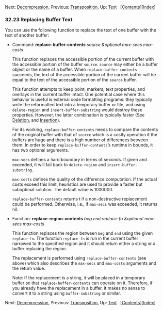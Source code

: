 <!-- This is the GNU Emacs Lisp Reference Manual
corresponding to Emacs version 27.2.

Copyright (C) 1990-1996, 1998-2021 Free Software Foundation,
Inc.

Permission is granted to copy, distribute and/or modify this document
under the terms of the GNU Free Documentation License, Version 1.3 or
any later version published by the Free Software Foundation; with the
Invariant Sections being "GNU General Public License," with the
Front-Cover Texts being "A GNU Manual," and with the Back-Cover
Texts as in (a) below.  A copy of the license is included in the
section entitled "GNU Free Documentation License."

(a) The FSF's Back-Cover Text is: "You have the freedom to copy and
modify this GNU manual.  Buying copies from the FSF supports it in
developing GNU and promoting software freedom." -->

<!-- Created by GNU Texinfo 6.7, http://www.gnu.org/software/texinfo/ -->

Next: [Decompression](Decompression.html), Previous: [Transposition](Transposition.html), Up: [Text](Text.html)   \[[Contents](index.html#SEC_Contents "Table of contents")]\[[Index](Index.html "Index")]

### 32.23 Replacing Buffer Text

You can use the following function to replace the text of one buffer with the text of another buffer:

*   Command: **replace-buffer-contents** *source \&optional max-secs max-costs*

    This function replaces the accessible portion of the current buffer with the accessible portion of the buffer `source`. `source` may either be a buffer object or the name of a buffer. When `replace-buffer-contents` succeeds, the text of the accessible portion of the current buffer will be equal to the text of the accessible portion of the `source` buffer.

    This function attempts to keep point, markers, text properties, and overlays in the current buffer intact. One potential case where this behavior is useful is external code formatting programs: they typically write the reformatted text into a temporary buffer or file, and using `delete-region` and `insert-buffer-substring` would destroy these properties. However, the latter combination is typically faster (See [Deletion](Deletion.html), and [Insertion](Insertion.html)).

    For its working, `replace-buffer-contents` needs to compare the contents of the original buffer with that of `source` which is a costly operation if the buffers are huge and there is a high number of differences between them. In order to keep `replace-buffer-contents`’s runtime in bounds, it has two optional arguments.

    `max-secs` defines a hard boundary in terms of seconds. If given and exceeded, it will fall back to `delete-region` and `insert-buffer-substring`.

    `max-costs` defines the quality of the difference computation. If the actual costs exceed this limit, heuristics are used to provide a faster but suboptimal solution. The default value is 1000000.

    `replace-buffer-contents` returns t if a non-destructive replacement could be performed. Otherwise, i.e., if `max-secs` was exceeded, it returns nil.

<!---->

*   Function: **replace-region-contents** *beg end replace-fn \&optional max-secs max-costs*

    This function replaces the region between `beg` and `end` using the given `replace-fn`. The function `replace-fn` is run in the current buffer narrowed to the specified region and it should return either a string or a buffer replacing the region.

    The replacement is performed using `replace-buffer-contents` (see above) which also describes the `max-secs` and `max-costs` arguments and the return value.

    Note: If the replacement is a string, it will be placed in a temporary buffer so that `replace-buffer-contents` can operate on it. Therefore, if you already have the replacement in a buffer, it makes no sense to convert it to a string using `buffer-substring` or similar.

Next: [Decompression](Decompression.html), Previous: [Transposition](Transposition.html), Up: [Text](Text.html)   \[[Contents](index.html#SEC_Contents "Table of contents")]\[[Index](Index.html "Index")]

